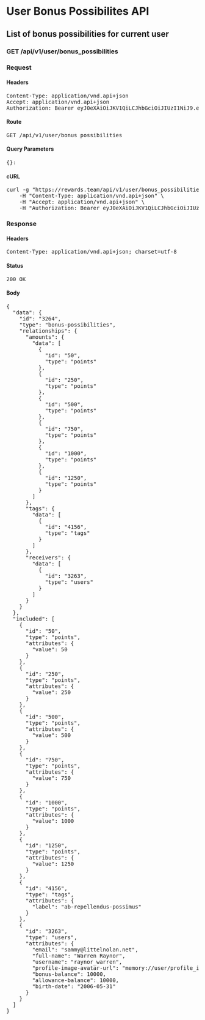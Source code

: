 # User Bonus Possibilites API

## List of bonus possibilities for current user

### GET /api/v1/user/bonus_possibilities
### Request

#### Headers

<pre>Content-Type: application/vnd.api+json
Accept: application/vnd.api+json
Authorization: Bearer eyJ0eXAiOiJKV1QiLCJhbGciOiJIUzI1NiJ9.eyJleHAiOjE1OTQzNzAwNzcsInN1YiI6MzI2NCwidHlwZSI6ImFjY2VzcyIsImNsaWVudF9pZCI6IjIifQ.V69UhI5LWdqTbupnBhyfFFkHP3KHhD-fcbLTJ0fVXu4</pre>

#### Route

<pre>GET /api/v1/user/bonus_possibilities</pre>

#### Query Parameters

<pre>{}: </pre>

#### cURL

<pre class="request">curl -g &quot;https://rewards.team/api/v1/user/bonus_possibilities&quot; -X GET \
	-H &quot;Content-Type: application/vnd.api+json&quot; \
	-H &quot;Accept: application/vnd.api+json&quot; \
	-H &quot;Authorization: Bearer eyJ0eXAiOiJKV1QiLCJhbGciOiJIUzI1NiJ9.eyJleHAiOjE1OTQzNzAwNzcsInN1YiI6MzI2NCwidHlwZSI6ImFjY2VzcyIsImNsaWVudF9pZCI6IjIifQ.V69UhI5LWdqTbupnBhyfFFkHP3KHhD-fcbLTJ0fVXu4&quot;</pre>

### Response

#### Headers

<pre>Content-Type: application/vnd.api+json; charset=utf-8</pre>

#### Status

<pre>200 OK</pre>

#### Body

<pre>{
  "data": {
    "id": "3264",
    "type": "bonus-possibilities",
    "relationships": {
      "amounts": {
        "data": [
          {
            "id": "50",
            "type": "points"
          },
          {
            "id": "250",
            "type": "points"
          },
          {
            "id": "500",
            "type": "points"
          },
          {
            "id": "750",
            "type": "points"
          },
          {
            "id": "1000",
            "type": "points"
          },
          {
            "id": "1250",
            "type": "points"
          }
        ]
      },
      "tags": {
        "data": [
          {
            "id": "4156",
            "type": "tags"
          }
        ]
      },
      "receivers": {
        "data": [
          {
            "id": "3263",
            "type": "users"
          }
        ]
      }
    }
  },
  "included": [
    {
      "id": "50",
      "type": "points",
      "attributes": {
        "value": 50
      }
    },
    {
      "id": "250",
      "type": "points",
      "attributes": {
        "value": 250
      }
    },
    {
      "id": "500",
      "type": "points",
      "attributes": {
        "value": 500
      }
    },
    {
      "id": "750",
      "type": "points",
      "attributes": {
        "value": 750
      }
    },
    {
      "id": "1000",
      "type": "points",
      "attributes": {
        "value": 1000
      }
    },
    {
      "id": "1250",
      "type": "points",
      "attributes": {
        "value": 1250
      }
    },
    {
      "id": "4156",
      "type": "tags",
      "attributes": {
        "label": "ab-repellendus-possimus"
      }
    },
    {
      "id": "3263",
      "type": "users",
      "attributes": {
        "email": "sammy@littelnolan.net",
        "full-name": "Warren Raynor",
        "username": "raynor_warren",
        "profile-image-avatar-url": "memory://user/profile_image/47e9105220e66e9de2d97f1340111b11.png",
        "bonus-balance": 10000,
        "allowance-balance": 10000,
        "birth-date": "2006-05-31"
      }
    }
  ]
}</pre>
